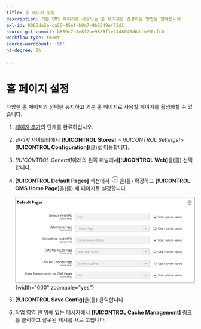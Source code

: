 ```yaml
---
title: 홈 페이지 설정
description: 기본 CMS 페이지로 사용되는 홈 페이지를 변경하는 방법을 알아봅니다.
exl-id: 0065da5a-ca55-45ef-b9a7-9b5548ef73d1
source-git-commit: b659c7e1e8f2ae9883f1e24d8045d6dd1e90cfc0
workflow-type: tm+mt
source-wordcount: '96'
ht-degree: 0%

---
```


# 홈 페이지 설정

다양한 홈 페이지의 선택을 유지하고 기본 홈 페이지로 사용할 페이지를 활성화할 수 있습니다.

1. [페이지 추가](page-add.md)의 단계를 완료하십시오.

1. _관리자_ 사이드바에서 **[!UICONTROL Stores]** > _[!UICONTROL Settings]_>**[!UICONTROL Configuration]**(으)로 이동합니다.

1. _[!UICONTROL General]_&#x200B;아래의 왼쪽 패널에서&#x200B;**[!UICONTROL Web]**&#x200B;을(를) 선택합니다.

1. **[!UICONTROL Default Pages]** 섹션에서 ![확장 선택기](../assets/icon-display-expand.png)을(를) 확장하고 **[!UICONTROL CMS Home Page]**&#x200B;을(를) 새 페이지로 설정합니다.

   ![웹 기본 페이지 구성](./assets/web-default-pages.png){width="600" zoomable="yes"}

1. **[!UICONTROL Save Config]**&#x200B;을(를) 클릭합니다.

1. 작업 영역 맨 위에 있는 메시지에서 **[!UICONTROL Cache Management]** 링크를 클릭하고 잘못된 캐시를 새로 고칩니다.
